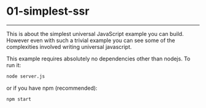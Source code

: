 # 01-simplest-ssr
-----------------

This is about the simplest universal JavaScript example you can build. However
even with such a trivial example you can see some of the complexities involved
writing universal javascript.

This example requires absolutely no dependencies other than nodejs. To run it:

```sh
node server.js
```

or if you have npm (recommended):

```sh
npm start
```
